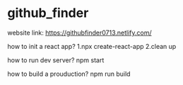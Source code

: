 # github_finder

website link: <https://githubfinder0713.netlify.com/>

how to init a react app?
1.npx create-react-app
2.clean up

how to run dev server?
npm start

how to build a prouduction?
npm run build

